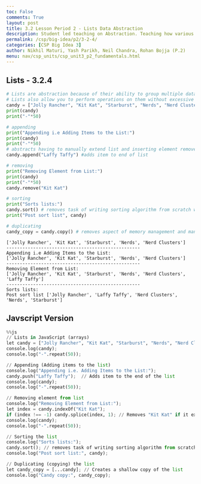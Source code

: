 ```yaml
---
toc: False
comments: True
layout: post
title: 3.2 Lesson Period 2 - Lists Data Abstraction
description: Student led teaching on Abstraction. Teaching how various data types can use abstraction for copmutational efficiency.
permalink: /csp/big-idea/p2/3-2-4/
categories: [CSP Big Idea 3]
author: Nikhil Maturi, Yash Parikh, Neil Chandra, Rohan Bojja (P.2)
menu: nav/csp_units/csp_unit3_p2_fundamentals.html
---
```


## Lists - 3.2.4


```python
# Lists are abstraction because of their ability to group multiple data types together, without defining them separately
# Lists also allow you to perform operations on them without excessive loops and checking, resulting in simpler code and efficiency
candy = ["Jolly Rancher", "Kit Kat", "Starburst", "Nerds", "Nerd Clusters"]
print(candy)
print("-"*50)

# appending
print("Appending i.e Adding Items to the List:")
print(candy)
print("-"*50)
# abstracts having to manually extend list and inserting element removes that aspect of memory management
candy.append("Laffy Taffy") #adds item to end of list

# removing
print("Removing Element from List:")
print(candy)
print("-"*50)
candy.remove("Kit Kat")

# sorting
print("Sorts lists:")
candy.sort() # removes task of writing sorting algorithm from scratch with high computational efficiency, n log n.
print("Post sort list", candy)

# duplicating
candy_copy = candy.copy() # removes aspect of memory management and manual iteration to create list, and removes appending operations


```

    ['Jolly Rancher', 'Kit Kat', 'Starburst', 'Nerds', 'Nerd Clusters']
    --------------------------------------------------
    Appending i.e Adding Items to the List:
    ['Jolly Rancher', 'Kit Kat', 'Starburst', 'Nerds', 'Nerd Clusters']
    --------------------------------------------------
    Removing Element from List:
    ['Jolly Rancher', 'Kit Kat', 'Starburst', 'Nerds', 'Nerd Clusters', 'Laffy Taffy']
    --------------------------------------------------
    Sorts lists:
    Post sort list ['Jolly Rancher', 'Laffy Taffy', 'Nerd Clusters', 'Nerds', 'Starburst']


## Javscript Version


```python
%%js
// Lists in JavaScript (arrays)
let candy = ["Jolly Rancher", "Kit Kat", "Starburst", "Nerds", "Nerd Clusters"];
console.log(candy);
console.log("-".repeat(50));

// Appending (Adding items to the list)
console.log("Appending i.e. Adding Items to the List:");
candy.push("Laffy Taffy");  // Adds item to the end of the list
console.log(candy);
console.log("-".repeat(50));

// Removing element from list
console.log("Removing Element from List:");
let index = candy.indexOf("Kit Kat");
if (index !== -1) candy.splice(index, 1); // Removes "Kit Kat" if it exists
console.log(candy);
console.log("-".repeat(50));

// Sorting the list
console.log("Sorts lists:");
candy.sort(); // removes task of writing sorting algorithm from scratch with high computational efficiency, n log n.
console.log("Post sort list:", candy);

// Duplicating (copying) the list
let candy_copy = [...candy]; // Creates a shallow copy of the list
console.log("Candy copy:", candy_copy);
```

<div id="output3"></div>

<script>
// Lists in JavaScript (arrays)
let candy = ["Jolly Rancher", "Kit Kat", "Starburst", "Nerds", "Nerd Clusters"];

// Select the output element
let outputElement3 = document.getElementById("output3");

// Display the initial list
outputElement3.innerHTML = `
  <p><strong>Initial List:</strong> ${candy.join(", ")}</p>
  <p>${"-".repeat(50)}</p>
`;

// Appending (Adding items to the list)
candy.push("Laffy Taffy");  // Adds item to the end of the list
outputElement3.innerHTML += `
  <p><strong>Appending (Adding Items to the List):</strong></p>
  <p>${candy.join(", ")}</p>
  <p>${"-".repeat(50)}</p>
`;

// Removing element from list
let index = candy.indexOf("Kit Kat");
if (index !== -1) candy.splice(index, 1); // Removes "Kit Kat" if it exists
outputElement3.innerHTML += `
  <p><strong>Removing Element from List (Kit Kat):</strong></p>
  <p>${candy.join(", ")}</p>
  <p>${"-".repeat(50)}</p>
`;

// Sorting the list
candy.sort(); // Sorts the list alphabetically
outputElement3.innerHTML += `
  <p><strong>Sorted List:</strong></p>
  <p>${candy.join(", ")}</p>
  <p>${"-".repeat(50)}</p>
`;

// Duplicating (copying) the list
let candy_copy = [...candy]; // Creates a shallow copy of the list
outputElement3.innerHTML += `
  <p><strong>Copied List:</strong></p>
  <p>${candy_copy.join(", ")}</p>
`;
</script>
